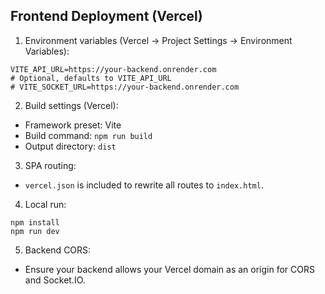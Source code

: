 ## Frontend Deployment (Vercel)

1) Environment variables (Vercel → Project Settings → Environment Variables):

```
VITE_API_URL=https://your-backend.onrender.com
# Optional, defaults to VITE_API_URL
# VITE_SOCKET_URL=https://your-backend.onrender.com
```

2) Build settings (Vercel):
- Framework preset: Vite
- Build command: `npm run build`
- Output directory: `dist`

3) SPA routing:
- `vercel.json` is included to rewrite all routes to `index.html`.

4) Local run:
```
npm install
npm run dev
```

5) Backend CORS:
- Ensure your backend allows your Vercel domain as an origin for CORS and Socket.IO.
